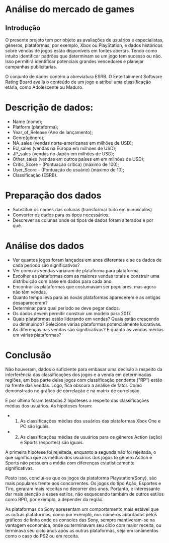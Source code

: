 # Análise do mercado de games
## Introdução
O presente projeto tem por objeto as avaliações de usuários e especialistas, gêneros, plataformas, por exemplo, Xbox ou PlayStation, e dados históricos sobre vendas de jogos estão disponíveis em fontes abertas. Tendo como intuito identificar padrões que determinam se um jogo tem sucesso ou não. Isso permitirá identificar potenciais grandes vencedores e planejar campanhas publicitárias.

O conjunto de dados contém a abreviatura ESRB. O Entertainment Software Rating Board avalia o conteúdo de um jogo e atribui uma classificação etária, como Adolescente ou Maduro.

# Descrição de dados:

- Name (nome);
- Platform (plataforma);
- Year_of_Release (Ano de lançamento);
- Genre(gênero);
- NA_sales (vendas norte-americanas em milhões de USD);
- EU_sales (vendas na Europa em milhões de USD);
- JP_sales (vendas no Japão em milhões de USD);
- Other_sales (vendas em outros países em em milhões de USD);
- Critic_Score - (Pontuação crítica) (máximo de 100);
- User_Score - (Pontuação do usuário) (máximo de 10);
- Classificação (ESRB).

# Preparação dos dados

- Substituir os nomes das colunas (transformar tudo em minúsculos).
- Converter os dados para os tipos necessários.
- Descrever as colunas onde os tipos de dados foram alterados e por quê.


# Análise dos dados

- Ver quantos jogos foram lançados em anos diferentes e se os dados de cada período são significativos?
- Ver como as vendas variaram de plataforma para plataforma.
- Escolher as plataformas com as maiores vendas totais e construir uma distribuição com base em dados para cada ano.
- Encontrar as plataformas que costumavam ser populares, mas agora não têm vendas.
- Quanto tempo leva para as novas plataformas aparecerem e as antigas desaparecerem?
- Determinar para qual período se deve pegar dados. 
- Os dados devem permitir construir um modelo para 2017.
- Quais plataformas estão liderando em vendas? Quais estão crescendo ou diminuindo? Selecione várias plataformas potencialmente lucrativas.
- As diferenças nas vendas são significativas? E quanto às vendas médias em várias plataformas? 

# Conclusão

Não houveram, dados o suficiente para embasar uma decisão a respeito da interferência das classificações dos jogos e a venda em determinadas regiões, em boa parte delas jogos com classificação pendente ("RP") estão na frente das vendas. Logo, fica obscura a análise de fator. Como demonstrado no gráfico de correlação e na matrix de correlação. 

E por último foram testadas 2 hipóteses a respeito das classificações médias dos usuários. As hipóteses foram: 

* 1) As classificações médias dos usuários das plataformas Xbox One e PC são iguais.
* 2) As classificações médias de usuários para os gêneros Action (ação) e Sports (esportes) são iguais.


A primeira hipótese foi rejeitada, enquanto a segunda não foi rejeitada, o que significa que as médias dos usuários dos jogos to gênero Action e Sports não possuem a média com diferenças estatisticamente significativas. 

Posto isso, concluí-se que os jogos da plataforma Playstation(Sony), são mais populares frente aos concorrentes. Os jogos do tipo Ação, Esportes e Tiro, geraram mais receitas no decorrer dos anos. Portanto, é interessante dar mais atenção a esses estilos, não esquecendo também de outros estilos como RPG, por exemplo, a depender da região.

As plataformas da Sony apresentam um comportamento mais estável que as outras plataformas, como por exemplo, nos números abordados pelos gráficos de linha onde os consoles das Sony, sempre mantiveram-se na vantagem economica, onde ou terminavam seu cíclo com maior receita, ou terminava seu cíclo anos após as outras plataformas, seja em lanãmentos como o caso do PS2 ou em receita. 